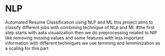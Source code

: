 # NLP
Automated Resume Classification using NLP and ML
this project aims to classify different jobs with combining technique of NLp and Ml.
#the first step starts with aata visualization
then we do preprocessing related to NlP
like removing missing values and some features with less important information with different techniques
we use temming and lemminization as a scaling for this part 
